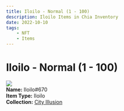 ```yaml
---
title: Iloilo - Normal (1 - 100)
description: Iloilo Items in Chia Inventory
date: 2022-10-10
tags:
    - NFT
    - Items
---
```


# Iloilo - Normal (1 - 100)
<div class="item_thumbnail">
<img loading="lazy" src="https://edtiss6knz5gnfmxtvbcpaz3mmes5unlyhpgzc5lq2dpoy2kwa.arweave.net/IOaJS8puemaVl51CJ4M7Y-wku0avB3myLq4aG92NKsI"><br/>
<div><strong>Name:</strong> Iloilo#670</div>
<div><strong>Item Type:</strong> Iloilo</div>
<div><strong>Collection:</strong> <a href="https://www.spacescan.io/xch/nft/collection/col1lend2dcn558km4wcwta4xnkfv3xpcmlp9kyt0m909emvfxechlyqdl5ndg">City Illusion</a></div>
</div>

